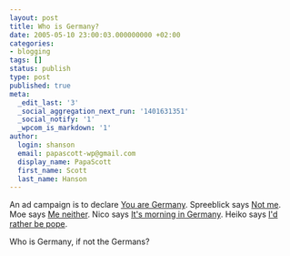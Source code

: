 ```yaml
---
layout: post
title: Who is Germany?
date: 2005-05-10 23:00:03.000000000 +02:00
categories:
- blogging
tags: []
status: publish
type: post
published: true
meta:
  _edit_last: '3'
  _social_aggregation_next_run: '1401631351'
  _social_notify: '1'
  _wpcom_is_markdown: '1'
author:
  login: shanson
  email: papascott-wp@gmail.com
  display_name: PapaScott
  first_name: Scott
  last_name: Hanson
---
```

<p>An ad campaign is to declare <a href="http://mark.antville.org/stories/1115623/" title="supatyp - aussen topics, innen geschmack: supatyp is gezz deutschland">You are Germany</a>. Spreeblick says <a href="http://spreeblick.com/blog/index.php?p=841" title="Spreeblick &raquo; Blog Archive &raquo; Ihr, nicht ich!">Not me</a>. Moe says <a href="http://weblog.plasticthinking.org/item/2005/5/8/ihr-seid-deutschland" title="Ihr seid Deutschland. - PlasticThinking: Moe's Blog.">Me neither</a>. Nico says <a href="http://lumma.de/eintrag.php?id=1590" title="Cool Deutschland [Lummaland - das Weblog]">It's morning in Germany</a>. Heiko says <a href="http://www.hebig.com/archives/003073.shtml" title="Wir sind Deutschland. by Heiko Hebig | hebig.com">I'd rather be pope</a>.</p>
<p>Who is Germany, if not the Germans?</p>
